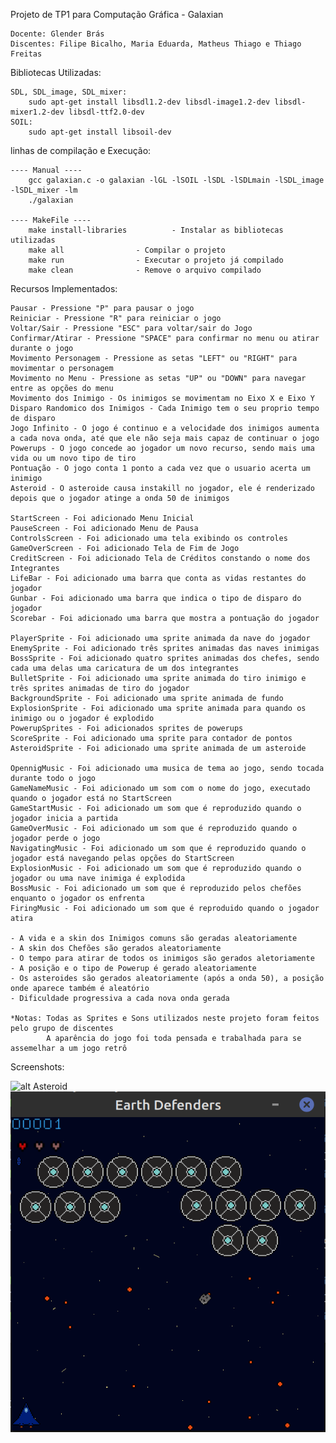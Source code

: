 Projeto de TP1 para Computação Gráfica - Galaxian

	Docente: Glender Brás
	Discentes: Filipe Bicalho, Maria Eduarda, Matheus Thiago e Thiago Freitas


Bibliotecas Utilizadas:

	SDL, SDL_image, SDL_mixer: 
		sudo apt-get install libsdl1.2-dev libsdl-image1.2-dev libsdl-mixer1.2-dev libsdl-ttf2.0-dev 
	SOIL: 
		sudo apt-get install libsoil-dev


linhas de compilação e Execução:

	---- Manual ----
		gcc galaxian.c -o galaxian -lGL -lSOIL -lSDL -lSDLmain -lSDL_image -lSDL_mixer -lm
		./galaxian

	---- MakeFile ----
		make install-libraries  		- Instalar as bibliotecas utilizadas
		make all				- Compilar o projeto
		make run				- Executar o projeto já compilado
		make clean				- Remove o arquivo compilado


Recursos Implementados:

	Pausar - Pressione "P" para pausar o jogo
	Reiniciar - Pressione "R" para reiniciar o jogo
	Voltar/Sair - Pressione "ESC" para voltar/sair do Jogo
	Confirmar/Atirar - Pressione "SPACE" para confirmar no menu ou atirar durante o jogo
	Movimento Personagem - Pressione as setas "LEFT" ou "RIGHT" para movimentar o personagem
	Movimento no Menu - Pressione as setas "UP" ou "DOWN" para navegar entre as opções do menu
	Movimento dos Inimigo - Os inimigos se movimentam no Eixo X e Eixo Y
	Disparo Randomico dos Inimigos - Cada Inimigo tem o seu proprio tempo de disparo
	Jogo Infinito - O jogo é continuo e a velocidade dos inimigos aumenta a cada nova onda, até que ele não seja mais capaz de continuar o jogo
	Powerups - O jogo concede ao jogador um novo recurso, sendo mais uma vida ou um novo tipo de tiro
	Pontuação - O jogo conta 1 ponto a cada vez que o usuario acerta um inimigo
	Asteroid - O asteroide causa instakill no jogador, ele é renderizado depois que o jogador atinge a onda 50 de inimigos

	StartScreen - Foi adicionado Menu Inicial
	PauseScreen - Foi adicionado Menu de Pausa
	ControlsScreen - Foi adicionado uma tela exibindo os controles
	GameOverScreen - Foi adicionado Tela de Fim de Jogo
	CreditScreen - Foi adicionado Tela de Créditos constando o nome dos Integrantes
	LifeBar	- Foi adicionado uma barra que conta as vidas restantes do jogador
	Gunbar - Foi adicionado uma barra que indica o tipo de disparo do jogador
	Scorebar - Foi adicionado uma barra que mostra a pontuação do jogador

	PlayerSprite - Foi adicionado uma sprite animada da nave do jogador
	EnemySprite - Foi adicionado três sprites animadas das naves inimigas
	BossSprite - Foi adicionado quatro sprites animadas dos chefes, sendo cada uma delas uma caricatura de um dos integrantes
	BulletSprite - Foi adicionado uma sprite animada do tiro inimigo e três sprites animadas de tiro do jogador
	BackgroundSprite - Foi adicionado uma sprite animada de fundo 
	ExplosionSprite - Foi adicionado uma sprite animada para quando os inimigo ou o jogador é explodido
	PowerupSprites - Foi adicionados sprites de powerups
	ScoreSprite - Foi adicionado uma sprite para contador de pontos
	AsteroidSprite - Foi adicionado uma sprite animada de um asteroide

	OpennigMusic - Foi adicionado uma musica de tema ao jogo, sendo tocada durante todo o jogo
	GameNameMusic - Foi adicionado um som com o nome do jogo, executado quando o jogador está no StartScreen
	GameStartMusic - Foi adicionado um som que é reproduzido quando o jogador inicia a partida
	GameOverMusic - Foi adicionado um som que é reproduzido quando o jogador perde o jogo
	NavigatingMusic - Foi adicionado um som que é reproduzido quando o jogador está navegando pelas opções do StartScreen
	ExplosionMusic - Foi adicionado um som que é reproduzido quando o jogador ou uma nave inimiga é explodida
	BossMusic - Foi adicionado um som que é reproduzido pelos chefões enquanto o jogador os enfrenta
	FiringMusic - Foi adicionado um som que é reproduido quando o jogador atira

	- A vida e a skin dos Inimigos comuns são geradas aleatoriamente
	- A skin dos Chefões são gerados aleatoriamente
	- O tempo para atirar de todos os inimigos são gerados aletoriamente
	- A posição e o tipo de Powerup é gerado aleatoriamente
	- Os asteroides são gerados aleatoriamente (após a onda 50), a posição onde aparece também é aleatório
	- Dificuldade progressiva a cada nova onda gerada
	
	*Notas: Todas as Sprites e Sons utilizados neste projeto foram feitos pelo grupo de discentes
			A aparência do jogo foi toda pensada e trabalhada para se assemelhar a um jogo retrô

Screenshots:

![alt Asteroid](https://github.com/matheustheus27/galaxian-EarthDefenders/blob/master/Screenshots/StartScreen.png=100x20 ) ![alt Asteroid](https://github.com/matheustheus27/galaxian-EarthDefenders/blob/master/Screenshots/Asteroid.png?raw=true=100x20) 

	
